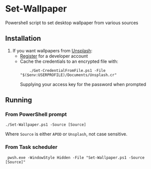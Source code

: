 # Set-Wallpaper
Powershell script to set desktop wallpaper from various sources

## Installation
1. If you want wallpapers from [Unsplash](https://unsplash.com/):
    * [Register](https://unsplash.com/join) for a developer account
    * Cache the credentials to an encrypted file with:
        ```
            ./Get-CredentialFromFile.ps1 -File "$($env:USERPROFILE)/Documents/Unsplash.cr"
        ```
      Supplying your access key for the password when prompted

## Running

### From PowerShell prompt

```
./Set-Wallpaper.ps1 -Source [Source]
```
Where `Source` is either `APOD` or `Unsplash`, not case sensitive.

### From Task scheduler
```
 pwsh.exe -WindowStyle Hidden -File "Set-Wallpaper.ps1 -Source [Source]"
 ```


